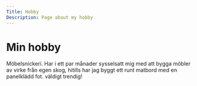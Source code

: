 ```yaml
---
Title: Hobby
Description: Page about my hobby
---
```


Min hobby
==================

Möbelsnickeri. Har i ett par månader sysselsatt mig med att bygga möbler av virke från egen skog, hitills har jag byggt ett runt matbord med en panelklädd fot. väldigt trendig! 

